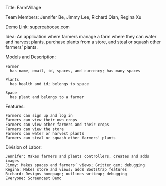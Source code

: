 Title: FarmVillage

Team Members: Jennifer Be, Jimmy Lee, Richard Qian, Regina Xu

Demo Link: supercaboose.com

Idea: An application where farmers manage a farm where they can water and harvest plants,  purchase plants from a store, and steal or squash other farmers’ plants.

Models and Description:
  
    Farmer
      has name, email, id, spaces, and currency; has many spaces
  
    Plants
      has health and id; belongs to space
  
    Space
      has plant and belongs to a farmer


Features:
  
    Farmers can sign up and log in
    Farmers can view their own crops
    Farmers can view other farmers and their crops
    Farmers can view the store
    Farmers can water or harvest plants
    Farmers can steal or squash other farmers' plants


Division of Labor:

    Jennifer: Makes farmers and plants controllers, creates and adds images 
    Jimmy: Makes spaces and farmers’ views; Gritter gem; debugging
    Regina: Makes store and views; adds Bootstrap features 
    Richard: Designs homepage; outlines writeup; debugging
    Everyone: Screencast Demo
